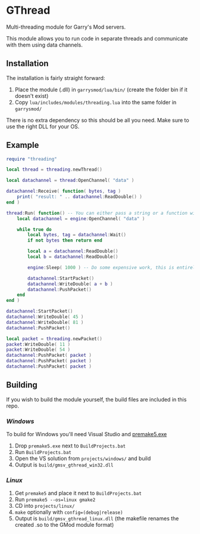 # GThread
Multi-threading module for Garry's Mod servers.

This module allows you to run code in separate threads and communicate with them using data channels.

## Installation

The installation is fairly straight forward:
1. Place the module (.dll) in `garrysmod/lua/bin/` (create the folder bin if it doesn't exist)
2. Copy `lua/includes/modules/threading.lua` into the same folder in `garrysmod/`

There is no extra dependency so this should be all you need. Make sure to use the right DLL for your OS.

## Example

```lua
require "threading"

local thread = threading.newThread()

local datachannel = thread:OpenChannel( "data" )

datachannel:Receive( function( bytes, tag )
	print( "result: " .. datachannel:ReadDouble() )
end )

thread:Run( function() -- You can either pass a string or a function with no upvalues
	local datachannel = engine:OpenChannel( "data" )

	while true do
		local bytes, tag = datachannel:Wait()
		if not bytes then return end

		local a = datachannel:ReadDouble()
		local b = datachannel:ReadDouble()

		engine:Sleep( 1000 ) -- Do some expensive work, this is entirely separate

		datachannel:StartPacket()
		datachannel:WriteDouble( a + b )
		datachannel:PushPacket()
	end
end )

datachannel:StartPacket()
datachannel:WriteDouble( 45 )
datachannel:WriteDouble( 81 )
datachannel:PushPacket()

local packet = threading.newPacket()
packet:WriteDouble( 11 )
packet:WriteDouble( 54 )
datachannel:PushPacket( packet )
datachannel:PushPacket( packet )
datachannel:PushPacket( packet )
```

## Building

If you wish to build the module yourself, the build files are included in this repo.

### _Windows_

To build for Windows you'll need Visual Studio and [premake5.exe](https://premake.github.io/download.html)
1. Drop `premake5.exe` next to `BuildProjects.bat`
2. Run `BuildProjects.bat`
3. Open the VS solution from `projects/windows/` and build
4. Output is `build/gmsv_gthread_win32.dll`

### _Linux_

1. Get `premake5` and place it next to `BuildProjects.bat`
2. Run `premake5 --os=linux gmake2`
3. CD into `projects/linux/`
4. `make` optionally with `config=(debug|release)`
5. Output is `build/gmsv_gthread_linux.dll` (the makefile renames the created .so to the GMod module format)